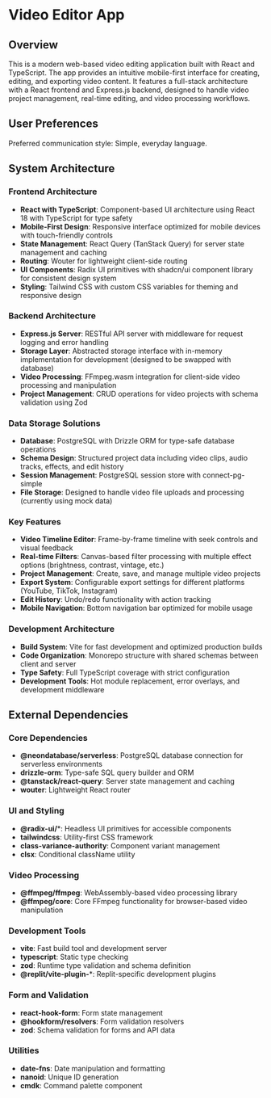 # Video Editor App

## Overview

This is a modern web-based video editing application built with React and TypeScript. The app provides an intuitive mobile-first interface for creating, editing, and exporting video content. It features a full-stack architecture with a React frontend and Express.js backend, designed to handle video project management, real-time editing, and video processing workflows.

## User Preferences

Preferred communication style: Simple, everyday language.

## System Architecture

### Frontend Architecture
- **React with TypeScript**: Component-based UI architecture using React 18 with TypeScript for type safety
- **Mobile-First Design**: Responsive interface optimized for mobile devices with touch-friendly controls
- **State Management**: React Query (TanStack Query) for server state management and caching
- **Routing**: Wouter for lightweight client-side routing
- **UI Components**: Radix UI primitives with shadcn/ui component library for consistent design system
- **Styling**: Tailwind CSS with custom CSS variables for theming and responsive design

### Backend Architecture
- **Express.js Server**: RESTful API server with middleware for request logging and error handling
- **Storage Layer**: Abstracted storage interface with in-memory implementation for development (designed to be swapped with database)
- **Video Processing**: FFmpeg.wasm integration for client-side video processing and manipulation
- **Project Management**: CRUD operations for video projects with schema validation using Zod

### Data Storage Solutions
- **Database**: PostgreSQL with Drizzle ORM for type-safe database operations
- **Schema Design**: Structured project data including video clips, audio tracks, effects, and edit history
- **Session Management**: PostgreSQL session store with connect-pg-simple
- **File Storage**: Designed to handle video file uploads and processing (currently using mock data)

### Key Features
- **Video Timeline Editor**: Frame-by-frame timeline with seek controls and visual feedback
- **Real-time Filters**: Canvas-based filter processing with multiple effect options (brightness, contrast, vintage, etc.)
- **Project Management**: Create, save, and manage multiple video projects
- **Export System**: Configurable export settings for different platforms (YouTube, TikTok, Instagram)
- **Edit History**: Undo/redo functionality with action tracking
- **Mobile Navigation**: Bottom navigation bar optimized for mobile usage

### Development Architecture
- **Build System**: Vite for fast development and optimized production builds
- **Code Organization**: Monorepo structure with shared schemas between client and server
- **Type Safety**: Full TypeScript coverage with strict configuration
- **Development Tools**: Hot module replacement, error overlays, and development middleware

## External Dependencies

### Core Dependencies
- **@neondatabase/serverless**: PostgreSQL database connection for serverless environments
- **drizzle-orm**: Type-safe SQL query builder and ORM
- **@tanstack/react-query**: Server state management and caching
- **wouter**: Lightweight React router

### UI and Styling
- **@radix-ui/***: Headless UI primitives for accessible components
- **tailwindcss**: Utility-first CSS framework
- **class-variance-authority**: Component variant management
- **clsx**: Conditional className utility

### Video Processing
- **@ffmpeg/ffmpeg**: WebAssembly-based video processing library
- **@ffmpeg/core**: Core FFmpeg functionality for browser-based video manipulation

### Development Tools
- **vite**: Fast build tool and development server
- **typescript**: Static type checking
- **zod**: Runtime type validation and schema definition
- **@replit/vite-plugin-***: Replit-specific development plugins

### Form and Validation
- **react-hook-form**: Form state management
- **@hookform/resolvers**: Form validation resolvers
- **zod**: Schema validation for forms and API data

### Utilities
- **date-fns**: Date manipulation and formatting
- **nanoid**: Unique ID generation
- **cmdk**: Command palette component